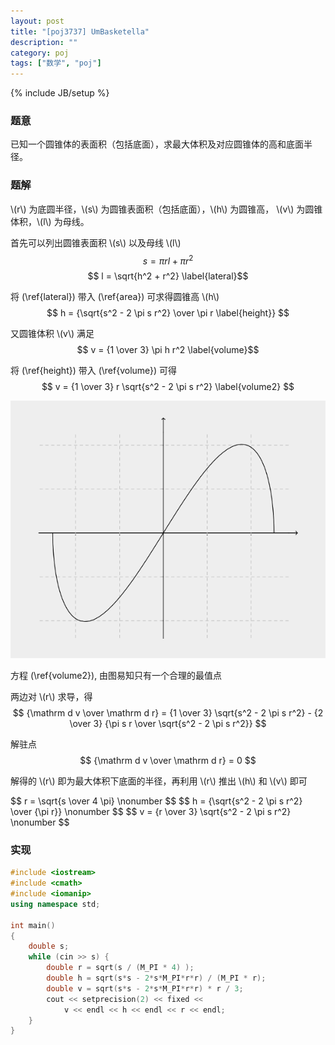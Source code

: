 ```yaml
---
layout: post
title: "[poj3737] UmBasketella"
description: ""
category: poj
tags: ["数学", "poj"]
---
```

{% include JB/setup %}

### 题意

已知一个圆锥体的表面积（包括底面），求最大体积及对应圆锥体的高和底面半径。

### 题解

\\(r\\) 为底圆半径，\\(s\\) 为圆锥表面积（包括底面），\\(h\\) 为圆锥高，
\\(v\\) 为圆锥体积，\\(l\\) 为母线。

首先可以列出圆锥表面积 \\(s\\) 以及母线 \\(l\\)
$$ s = \pi r l + \pi  r^2 \label{area} $$
$$ l = \sqrt{h^2 + r^2} \label{lateral}$$

将 (\ref{lateral}) 带入 (\ref{area}) 可求得圆锥高 \\(h\\)
$$ h = {\sqrt{s^2 - 2 \pi s r^2} \over \pi r \label{height}} $$

又圆锥体积 \\(v\\) 满足
$$ v = {1 \over 3} \pi h r^2 \label{volume}$$

将 (\ref{height}) 带入 (\ref{volume}) 可得
$$ v = {1 \over 3} r \sqrt{s^2 - 2 \pi s r^2} \label{volume2} $$

![v](/assets/img/poj3737-v.png)
<div class="figure-comment">
方程 (\ref{volume2}), 由图易知只有一个合理的最值点
</div>

两边对 \\(r\\) 求导，得
$$ {\mathrm d v \over \mathrm d r}  = {1 \over 3} \sqrt{s^2 - 2 \pi s r^2} - {2 \over 3} {\pi s r \over \sqrt{s^2 - 2 \pi s r^2}} $$

解驻点
$$ {\mathrm d v \over \mathrm d r}  = 0 $$

解得的 \\(r\\) 即为最大体积下底面的半径，再利用 \\(r\\) 推出 \\(h\\) 和 \\(v\\) 即可
<div class="em">
$$ r = \sqrt{s \over 4 \pi} \nonumber $$
$$ h = {\sqrt{s^2 - 2 \pi s r^2} \over {\pi r}} \nonumber $$
$$ v = {r \over 3}  \sqrt{s^2 - 2 \pi s r^2} \nonumber $$
</div>

### 实现

```cpp
#include <iostream>
#include <cmath>
#include <iomanip>
using namespace std;

int main()
{
	double s;
	while (cin >> s) {
		double r = sqrt(s / (M_PI * 4) );
		double h = sqrt(s*s - 2*s*M_PI*r*r) / (M_PI * r);
		double v = sqrt(s*s - 2*s*M_PI*r*r) * r / 3;
		cout << setprecision(2) << fixed <<
			v << endl << h << endl << r << endl;
	}
}
```

<!--
l, h, r
s = pi r l + pi * r^2; ...1
v = 1/3 * pi r^2 h  ...2

l = sqrt(h^2 + r^2)  ...3
3 -> 1
h = sqrt(s^2 - 2 s pi r^2)/(pi r) ...4
h -> 2
v = 1/3 * r * sqrt(s^2 - 2 pi s r^2)
v' = 
由 v' = 0
r = sqrt(s/(4 pi))
-->
